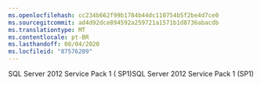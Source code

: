 ```yaml
---
ms.openlocfilehash: cc234b662f99b1784b44dc110754b5f2be4d7ce0
ms.sourcegitcommit: ad4d92dce894592a259721a1571b1d8736abacdb
ms.translationtype: MT
ms.contentlocale: pt-BR
ms.lasthandoff: 08/04/2020
ms.locfileid: "87576209"
---
```

<span data-ttu-id="15b80-101">SQL Server 2012 Service Pack 1 \( SP1\)</span><span class="sxs-lookup"><span data-stu-id="15b80-101">SQL Server 2012 Service Pack 1 \(SP1\)</span></span>
